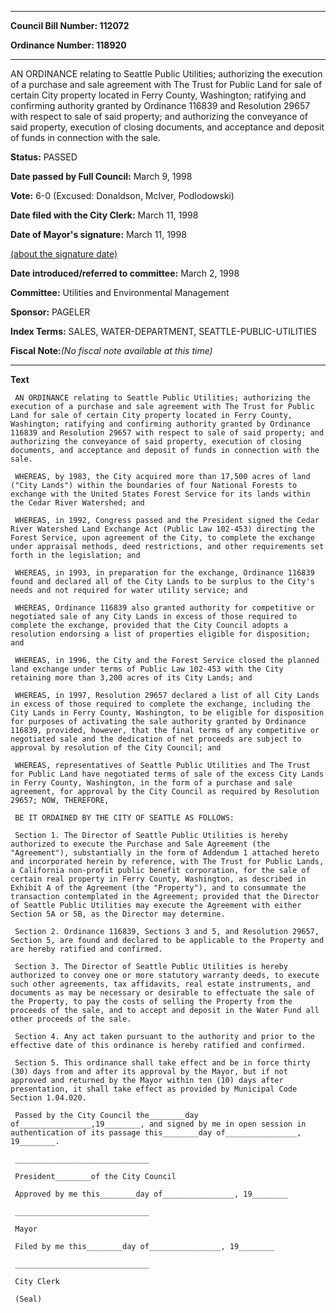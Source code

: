 

********

**Council Bill Number: 112072**
   
**Ordinance Number: 118920**
********

 AN ORDINANCE relating to Seattle Public Utilities; authorizing the execution of a purchase and sale agreement with The Trust for Public Land for sale of certain City property located in Ferry County, Washington; ratifying and confirming authority granted by Ordinance 116839 and Resolution 29657 with respect to sale of said property; and authorizing the conveyance of said property, execution of closing documents, and acceptance and deposit of funds in connection with the sale.

**Status:** PASSED
   
**Date passed by Full Council:** March 9, 1998
   
**Vote:** 6-0 (Excused: Donaldson, McIver, Podlodowski)
   
**Date filed with the City Clerk:** March 11, 1998
   
**Date of Mayor's signature:** March 11, 1998
   
[(about the signature date)](/~public/approvaldate.htm)
   
   
   
**Date introduced/referred to committee:** March 2, 1998
   
**Committee:** Utilities and Environmental Management
   
**Sponsor:** PAGELER
   
   
**Index Terms:** SALES, WATER-DEPARTMENT, SEATTLE-PUBLIC-UTILITIES

**Fiscal Note:**_(No fiscal note available at this time)_

********

**Text**
   
```
 AN ORDINANCE relating to Seattle Public Utilities; authorizing the execution of a purchase and sale agreement with The Trust for Public Land for sale of certain City property located in Ferry County, Washington; ratifying and confirming authority granted by Ordinance 116839 and Resolution 29657 with respect to sale of said property; and authorizing the conveyance of said property, execution of closing documents, and acceptance and deposit of funds in connection with the sale.

 WHEREAS, by 1983, the City acquired more than 17,500 acres of land ("City Lands") within the boundaries of four National Forests to exchange with the United States Forest Service for its lands within the Cedar River Watershed; and

 WHEREAS, in 1992, Congress passed and the President signed the Cedar River Watershed Land Exchange Act (Public Law 102-453) directing the Forest Service, upon agreement of the City, to complete the exchange under appraisal methods, deed restrictions, and other requirements set forth in the legislation; and

 WHEREAS, in 1993, in preparation for the exchange, Ordinance 116839 found and declared all of the City Lands to be surplus to the City's needs and not required for water utility service; and

 WHEREAS, Ordinance 116839 also granted authority for competitive or negotiated sale of any City Lands in excess of those required to complete the exchange, provided that the City Council adopts a resolution endorsing a list of properties eligible for disposition; and

 WHEREAS, in 1996, the City and the Forest Service closed the planned land exchange under terms of Public Law 102-453 with the City retaining more than 3,200 acres of its City Lands; and

 WHEREAS, in 1997, Resolution 29657 declared a list of all City Lands in excess of those required to complete the exchange, including the City Lands in Ferry County, Washington, to be eligible for disposition for purposes of activating the sale authority granted by Ordinance 116839, provided, however, that the final terms of any competitive or negotiated sale and the dedication of net proceeds are subject to approval by resolution of the City Council; and

 WHEREAS, representatives of Seattle Public Utilities and The Trust for Public Land have negotiated terms of sale of the excess City Lands in Ferry County, Washington, in the form of a purchase and sale agreement, for approval by the City Council as required by Resolution 29657; NOW, THEREFORE,

 BE IT ORDAINED BY THE CITY OF SEATTLE AS FOLLOWS:

 Section 1. The Director of Seattle Public Utilities is hereby authorized to execute the Purchase and Sale Agreement (the "Agreement"), substantially in the form of Addendum 1 attached hereto and incorporated herein by reference, with The Trust for Public Lands, a California non-profit public benefit corporation, for the sale of certain real property in Ferry County, Washington, as described in Exhibit A of the Agreement (the "Property"), and to consummate the transaction contemplated in the Agreement; provided that the Director of Seattle Public Utilities may execute the Agreement with either Section 5A or 5B, as the Director may determine.

 Section 2. Ordinance 116839, Sections 3 and 5, and Resolution 29657, Section 5, are found and declared to be applicable to the Property and are hereby ratified and confirmed.

 Section 3. The Director of Seattle Public Utilities is hereby authorized to convey one or more statutory warranty deeds, to execute such other agreements, tax affidavits, real estate instruments, and documents as may be necessary or desirable to effectuate the sale of the Property, to pay the costs of selling the Property from the proceeds of the sale, and to accept and deposit in the Water Fund all other proceeds of the sale.

 Section 4. Any act taken pursuant to the authority and prior to the effective date of this ordinance is hereby ratified and confirmed.

 Section 5. This ordinance shall take effect and be in force thirty (30) days from and after its approval by the Mayor, but if not approved and returned by the Mayor within ten (10) days after presentation, it shall take effect as provided by Municipal Code Section 1.04.020.

 Passed by the City Council the________day of________________,19________, and signed by me in open session in authentication of its passage this________day of________________, 19________.

 ______________________________

 President________of the City Council

 Approved by me this________day of________________, 19________

 ______________________________

 Mayor

 Filed by me this________day of________________, 19________

 ______________________________

 City Clerk

 (Seal)

```
